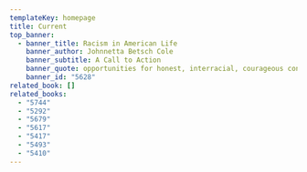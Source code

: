 ```yaml
---
templateKey: homepage
title: Current
top_banner:
  - banner_title: Racism in American Life
    banner_author: Johnnetta Betsch Cole
    banner_subtitle: A Call to Action
    banner_quote: opportunities for honest, interracial, courageous conversations
    banner_id: "5628"
related_book: []
related_books:
  - "5744"
  - "5292"
  - "5679"
  - "5617"
  - "5417"
  - "5493"
  - "5410"
---
```

